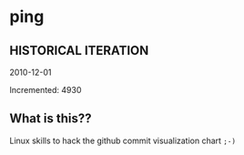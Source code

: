 # ping

## HISTORICAL ITERATION
2010-12-01

Incremented: 4930

## What is this?? 
Linux skills to hack the github commit visualization chart `;-)`
